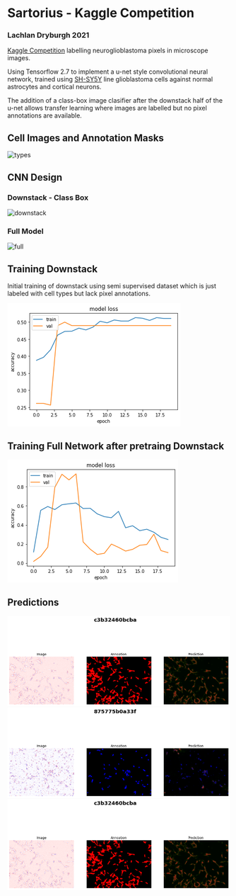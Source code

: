 # Sartorius - Kaggle Competition
### Lachlan Dryburgh 2021
[Kaggle Competition](https://www.kaggle.com/c/sartorius-cell-instance-segmentation) labelling neuroglioblastoma pixels in microscope images. 

Using Tensorflow 2.7 to implement a u-net style convolutional neural network, trained using [SH-SY5Y](https://en.wikipedia.org/wiki/SH-SY5Y) line glioblastoma cells against normal astrocytes and cortical neurons.

The addition of a class-box image clasifier after the downstack half of the u-net allows transfer learning where images are labelled but no pixel annotations are available. 

## Cell Images and Annotation Masks

![types](https://github.com/LachlanD/Kaggle-Glioblastoma/blob/main/img/cell_types.png?raw=true)

## CNN Design
### Downstack - Class Box

![downstack](https://github.com/LachlanD/Kaggle-Glioblastoma/blob/main/img/downstack.png?raw=true)

### Full Model

![full](https://github.com/LachlanD/Kaggle-Glioblastoma/blob/main/img/full_model.png?raw=true)


## Training Downstack
Initial training of downstack using semi supervised dataset which is just labeled with cell types but lack pixel annotations.

![training_class](https://github.com/LachlanD/Glioblastoma-Detection-Kaggle/blob/main/img/accuracy.png?raw=true)

## Training Full Network after pretraing Downstack

![training_pixel](https://github.com/LachlanD/Glioblastoma-Detection-Kaggle/blob/main/img/accuracy2.png?raw=true)

## Predictions

![pred1](https://github.com/LachlanD/Glioblastoma-Detection-Kaggle/blob/main/img/prediction1.png?raw=true)
![pred2](https://github.com/LachlanD/Glioblastoma-Detection-Kaggle/blob/main/img/prediction2.png?raw=true)
![pred3](https://github.com/LachlanD/Glioblastoma-Detection-Kaggle/blob/main/img/prediction1.png?raw=true)
